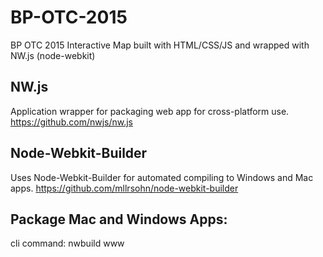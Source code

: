 BP-OTC-2015
====
BP OTC 2015 Interactive Map built with HTML/CSS/JS and wrapped with NW.js (node-webkit)


NW.js
----
Application wrapper for packaging web app for cross-platform use.
https://github.com/nwjs/nw.js


Node-Webkit-Builder
----
Uses Node-Webkit-Builder for automated compiling to Windows and Mac apps.
https://github.com/mllrsohn/node-webkit-builder


Package Mac and Windows Apps:
----
cli command:	nwbuild www